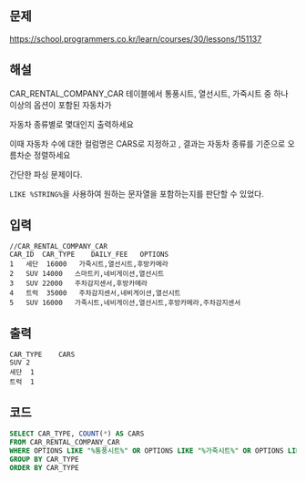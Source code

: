 ## 문제
https://school.programmers.co.kr/learn/courses/30/lessons/151137

## 해설

CAR_RENTAL_COMPANY_CAR 테이블에서 통풍시트, 열선시트, 가죽시트 중 하나 이상의 옵션이 포함된 자동차가 

자동차 종류별로 몇대인지 출력하세요

이때 자동차 수에 대한 컬럼명은 CARS로 지정하고 , 결과는 자동차 종류를 기준으로 오름차순 정렬하세요

간단한 파싱 문제이다.

`LIKE %STRING%`을 사용하여 원하는 문자열을 포함하는지를 판단할 수 있었다.


## 입력

```
//CAR_RENTAL_COMPANY_CAR
CAR_ID	CAR_TYPE	DAILY_FEE	OPTIONS
1	세단	16000	가죽시트,열선시트,후방카메라
2	SUV	14000	스마트키,네비게이션,열선시트
3	SUV	22000	주차감지센서,후방카메라
4	트럭	35000	주차감지센서,네비게이션,열선시트
5	SUV	16000	가죽시트,네비게이션,열선시트,후방카메라,주차감지센서
```

## 출력

```
CAR_TYPE	CARS
SUV	2
세단	1
트럭	1
```

## 코드

```sql
SELECT CAR_TYPE, COUNT(*) AS CARS
FROM CAR_RENTAL_COMPANY_CAR
WHERE OPTIONS LIKE "%통풍시트%" OR OPTIONS LIKE "%가죽시트%" OR OPTIONS LIKE "%열선시트%"
GROUP BY CAR_TYPE
ORDER BY CAR_TYPE
```